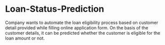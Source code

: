 # Loan-Status-Prediction
Company wants to automate the loan eligibility process based on customer detail provided while filling online application form. On the basis of the customer details, it can be predicted whether the customer is eligible for the loan amount or not.

